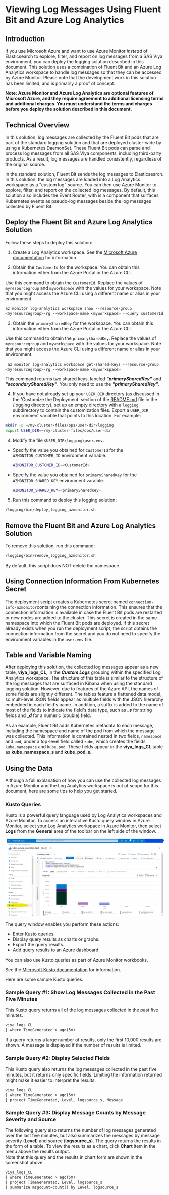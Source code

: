 # Viewing Log Messages Using Fluent Bit and Azure Log Analytics

## Introduction

If you use Microsoft Azure and want to use Azure Monitor *instead* of Elasticsearch 
to explore, filter, and report on log messages from a SAS Viya environment, you 
can deploy the logging solution described in this document. This solution uses a 
combination of Fluent Bit and an Azure Log Analytics workspace to handle log 
messages so that they can be accessed by Azure Monitor. Please note that 
the development work in this solution has been limited, and is primarily a 
proof of concept.

**Note: Azure Monitor and Azure Log Analytics are optional features of 
Microsoft Azure, and they require agreement to additional licensing terms and 
additional charges. You must understand the terms and charges before you 
deploy the solution described in this document.**

## Technical Overview

In this solution, log messages are collected by the Fluent Bit
pods that are part of the standard logging solution and that are deployed 
cluster-wide by using a Kubernetes DaemonSet. These Fluent Bit pods can 
parse and process log messages from all SAS Viya components, including 
third-party products. As a result, log messages are handled consistently, 
regardless of the original source. 

In the standard solution, Fluent Bit sends the log messages to Elasticsearch. 
In this solution, the log messages are loaded into a Log Analytics workspace 
as a "custom log" source. You can then use Azure Monitor to explore, filter, and 
report on the collected log messages. By default, this solution also includes 
the Event Router, with is a component that surfaces Kubernetes events as 
pseudo-log messages beside the log messages collected by Fluent Bit.

## Deploy the Fluent Bit and Azure Log Analytics Solution

Follow these steps to deploy this solution:

1. Create a Log Analytics workspace. See the [Microsoft Azure documentation](https://docs.microsoft.com/en-us/azure/azure-monitor/learn/quick-create-workspace) for information.

2. Obtain the `CustomerId` for the workspace. You can obtain this information either from the Azure Portal or the Azure CLI.

Use this command to obtain the `CustomerId`. Replace the values of `myresourcegroup` and `myworkspace` with the values for your workspace. Note that you might access the Azure CLI using a different name or alias in your environment.

```
az monitor log-analytics workspace show --resource-group <myresourcegroup>-rg --workspace-name <myworkspace> --query customerId
```
3. Obtain the `primarySharedKey` for the workspace. You can obtain this information either from the Azure Portal or the Azure CLI.

Use this command to obtain the `primarySharedKey`. Replace the values of `myresourcegroup` and `myworkspace` with the values for your workspace. Note that you might access the Azure CLI using a different name or alias in your environment.

```
 az monitor log-analytics workspace get-shared-keys --resource-group <myresourcegroup>-rg --workspace-name <myworkspace>
```

This command returns two shared keys, labeled ***"primarySharedKey"*** and ***"secondarySharedKey"***. You only need to use the ***"primarySharedKey"***.

4. If you have not already set up your `USER_DIR` directory (as discussed in the 'Customize the Deployment' 
section of the [README.md](README.md) file in the /logging directory), set up an empty directory with a `logging` 
subdirectory to contain the customization files. Export a `USER_DIR` environment variable that points to this location.
For example:

```bash
mkdir -p ~/my-cluster-files/ops/user-dir/logging
export USER_DIR=~/my-cluster-files/ops/user-dir
```

4. Modify the file `$USER_DIR\logging\user.env`.

  - Specify the value you obtained for `CustomerId` for the `AZMONITOR_CUSTOMER_ID` environment
    variable.
    ```bash
    AZMONITOR_CUSTOMER_ID=<CustomerId>
    ```
  - Specify the value you obtained for `primarySharedKey` for the `AZMONITOR_SHARED_KEY` environment
    varaible.
    ```bash
    AZMONITOR_SHARED_KEY=<primarySharedKey>
    ```
5. Run this command to deploy this logging solution:

```bash
/logging/bin/deploy_logging_azmonitor.sh
```
## Remove the Fluent Bit and Azure Log Analytics Solution

To remove this solution, run this command:
```bash
/logging/bin/remove_logging_azmonitor.sh
```
By default, this script does NOT delete the namespace.

## Using Connection Information From Kubernetes Secret

The deployment script creates a Kubernetes secret named `connection-info-azmonitor`containing the connection information. 
This ensures that the connection information is available in case the Fluent Bit pods are
restarted or new nodes are added to the cluster. This secret is created
in the same namespace into which the Fluent Bit pods are deployed.  If this secret already exists
when you run the deployment script, the script obtains the connection information from the secret and you do not need to specify  the environment variables in the `user.env` file.

## Table and Variable Naming

After deploying this solution, the collected log messages appear as
a new table, **viya_logs_CL**, in the ***Custom Logs*** grouping within the
specified Log Analytics workspace.  The structure of this table is similar
to the structure of the log messages that are surfaced in Kibana when using the 
standard logging solution. However, due to features of the Azure
API, the names of some fields are slightly different. The tables feature
a flattened data model, so multi-level JSON fields appear as multiple
fields with the JSON hierarchy embedded in each field's name.  In addition, a 
suffix is added to the name of most of the fields to indicate the field's data type,
such as ***_s*** for string fields and ***_d*** for a numeric (double) field.

As an example, Fluent Bit adds Kubernetes metadata to each message, including
the namespace and name of the pod from which the message was collected.  This
information is contained nested in two fields, `namespace` and `pod`, under a top-level field
called `kube`, which creates the fields `kube.namespace` and `kube.pod`.  These fields
appear in the **viya_logs_CL** table as **kube_namespace_s** and **kube_pod_s**.

## Using the Data

Although a full explanation of how you can use the collected log messages in 
Azure Monitor and the Log Analytics workspace is out of scope for this document, 
here are some tips to help you get started.

###  Kusto Queries
Kusto is a powerful query language used by Log Analytics workspaces
and Azure Monitor. To access an interactive Kusto query window in Azure Monitor, 
select your Log Analytics workspace in Azure Monitor, then select **Logs** from 
the **General** area of the toolbar on the left side of the window. 

![Azure Log Analytics Workspace - Kusto Query](../img/screenshot-kustoquery-chart.png)

The query window enables you perform these actions:
  - Enter Kusto queries.
  - Display query results as charts or graphs.
  - Export the query results.
  - Add query results to an Azure dashboard. 

You can also use Kusto queries as part of Azure Monitor workbooks.

See the [Microsoft Kusto documentation](https://docs.microsoft.com/en-us/azure/data-explorer/kusto/concepts) for information.

Here are some sample Kusto queries.

### Sample Query #1: Show Log Messages Collected in the Past Five Minutes
This Kusto query returns all of the log messages collected in the past
five minutes.
```
viya_logs_CL 
| where TimeGenerated > ago(5m)
```
If a query returns a large number of results, only the first
10,000 results are shown. A message is displayed if the number of results is limited.

### Sample Query #2: Display Selected Fields
This Kusto query also returns the log messages collected in the past five minutes, but it 
returns only specific fields. Limiting the information returned might make it easier 
to interpret the results.
```
viya_logs_CL
| where TimeGenerated > ago(5m)
| project TimeGenerated, Level, logsource_s, Message
```
### Sample Query #3: Display Message Counts by Message Severity and Source
The following query also returns the number of log messages generated over the last
five minutes, but also summarizes the messages by message severity (**Level**) and source (**logsource_s**).
The query returns the results in the form of a table. To view the results as 
a chart, click **Chart** item in the menu above the results output.  
Note that this query and the results in chart form are shown in the screenshot above.
```
viya_logs_CL
| where TimeGenerated > ago(5m)
| project TimeGenerated, Level, logsource_s
| summarize msgcount=count() by Level, logsource_s
```

